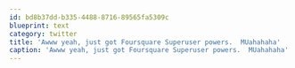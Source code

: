 ```yaml
---
id: bd8b37dd-b335-4488-8716-89565fa5309c
blueprint: text
category: twitter
title: 'Awww yeah, just got Foursquare Superuser powers.  MUahahaha'
caption: 'Awww yeah, just got Foursquare Superuser powers.  MUahahaha'
---
```

